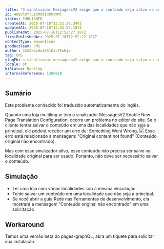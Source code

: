 ```yaml
---
title: "O sinalizador MessagessV2 exige que o conteúdo seja salvo no idioma original"
id: 4mQuhUYT5zcMddid8mcWMl
status: PUBLISHED
createdAt: 2025-07-18T12:52:26.344Z
updatedAt: 2025-07-18T12:52:27.187Z
publishedAt: 2025-07-18T12:52:27.187Z
firstPublishedAt: 2025-07-18T12:52:27.187Z
contentType: knownIssue
productTeam: CMS
author: 2mXZkbi0oi061KicTExNjo
tag: CMS
slugEN: o-sinalizador-messagessv2-exige-que-o-conteudo-seja-salvo-no-idioma-original
locale: pt
kiStatus: Backlog
internalReference: 1260018
---
```


## Sumário

<div class="alert alert-info">
  <p>Este problema conhecido foi traduzido automaticamente do inglês.</p>
</div>



Quando uma loja multilíngue tem o sinalizador MessagesV2 Enable New Page Translation Configuration, ocorre um problema no editor do site. Se o cliente tentar salvar o conteúdo em uma das localidades que não seja a principal, ele poderá receber um erro de: Something Went Wrong.
 ![](https://vtexhelp.zendesk.com/attachments/token/QOndCdSMiZtiGHYTBf0sYstQd/?name=image.png)
Esse erro está relacionado à mensagem: "Original content not found" (Conteúdo original não encontrado).

Mas com esse sinalizador ativo, esse conteúdo não precisa ser salvo na localidade original para ser usado. Portanto, não deve ser necessário salvar o conteúdo.

## Simulação



- Ter uma loja com várias localidades sob a mesma vinculação
- Tente salvar um conteúdo em uma localidade que não seja a principal.
- Se você abrir a guia Rede nas Ferramentas de desenvolvimento, ela mostrará a mensagem "Conteúdo original não encontrado" em uma solicitação

## Workaround


Temos uma versão beta do pages-graphQL, abra um tíquete para solicitar sua instalação.





